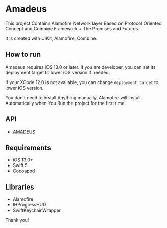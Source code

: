 # Amadeus

This project Contains Alamofire Network layer Based on Protocol Oriented Concept and Combine Framework + The Promises and Futures.

It is created with UIKit, Alamofire, Combine.


## How to run
Amadeus requires iOS 13.0 or later. If you are developer, you can set its deployment target to lower iOS version if needed.

If your XCode 12.0 is not available, you can change `deployment target` to lower iOS version.

You don't need to install Anything manually, Alamofire will install  Automatically when You Run the project for the first time.  

## API
- [AMADEUS](https://developers.amadeus.com/) 

## Requirements 
- iOS 13.0+
- Swift 5
- Cocoapod

## Libraries
- Alamofire
- IHProgressHUD
- SwiftKeychainWrapper

Thank you!

